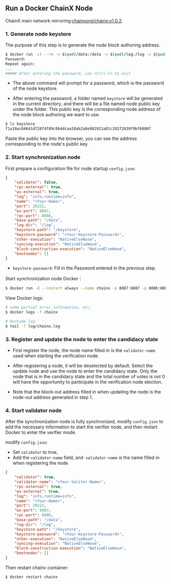 ## Run a Docker ChainX Node

ChainX main network mirroring:[chainxorg/chainx:v1.0.2](https://hub.docker.com/r/chainxorg/chainx/tags).

### 1. Generate node keystore

The purpose of this step is to generate the node block authoring address.

```bash
$ docker run -it --rm -v $(pwd)/data:/data -v $(pwd)/log:/log -v $(pwd)/keystore:/keystore chainxorg/chainx:v1.0.2 chainx -i --keystore-path=/keystore --base-path=/data --log-dir=/log
Password:
Repeat again:
...
##### After entering the password, use <Ctrl-C> to exit
```

- The above command will prompt for a password, which is the password of the node keystore.

- After entering the password, a folder named `keystore` will be generated in the current directory, and there will be a file named node public key under the folder. This public key is the corresponding node address of the node block authoring we want to use. 

```bash
$ ls keystore
f1a10ac84641d72074f89c8b4dcaa10ab2a8e982921a81c292f2839f9bf6080f
```

Paste the public key into the browser, you can see the address corresponding to the node's public key.

### 2. Start synchronization node

First prepare a configuration file for node startup `config.json`:

```json
{
    "validator": false,
    "rpc-external": true,
    "ws-external": true,
    "log": "info,runtime=info",
    "name": "<Your-Name>",
    "port": 20222,
    "ws-port": 8087,
    "rpc-port": 8086,
    "base-path": "/data",
    "log-dir": "/log",
    "keystore-path": "/keystore",
    "keystore-password": "<Your-Keystore-Password>",
    "other-execution": "NativeElseWasm",
    "syncing-execution": "NativeElseWasm",
    "block-construction-execution": "NativeElseWasm",
    "bootnodes": []
}
```

- `keystore-password`: Fill in the Password entered in the previous step.

Start synchronization node Docker：

```bash
$ docker run -d --restart always --name chainx -p 8087:8087 -p 8086:8086 -p 20222:20222 -v $(pwd)/data:/data -v $(pwd)/log:/log -v $(pwd)/keystore:/keystore -v $(pwd)/config.json:/config.json chainxorg/chainx:v1.0.2 chainx --config=/config.json
```

View Docker logs:

```bash
# some partial error information, etc.
$ docker logs -f chainx

# Runtime log
$ tail -f log/chainx.log
```

### 3. Register and update the node to enter the candidacy state

- First register the node, the node name filled in is the `validator-name` used when starting the verification node.

- After registering a node, it will be deselected by default. Select the update node and use the node to enter the candidacy state. Only the node that is in the candidacy state and the total number of votes is not 0 will have the opportunity to participate in the verification node election.

- Note that the block-out address filled in when updating the node is the node-out address generated in step 1.

### 4. Start validator node

After the synchronization node is fully synchronized, modify `config.json` to add the necessary information to start the verifier node, and then restart Docker to enter the verifier mode.

modify `config.json`:

- Set `validator` to true,
- Add the `validator-name` field, and` validator-name` is the name filled in when registering the node

```json
{
    "validator": true,
    "validator-name": "<Your-Valitor-Name>",
    "rpc-external": true,
    "ws-external": true,
    "log": "info,runtime=info",
    "name": "<Your-Name>",
    "port": 20222,
    "ws-port": 8087,
    "rpc-port": 8086,
    "base-path": "/data",
    "log-dir": "/log",
    "keystore-path": "/keystore",
    "keystore-password": "<Your-Keystore-Password>",
    "other-execution": "NativeElseWasm",
    "syncing-execution": "NativeElseWasm",
    "block-construction-execution": "NativeElseWasm",
    "bootnodes": []
}
```

Then restart chainx container:

```bash
$ docker restart chainx
```
